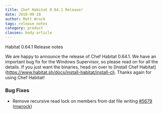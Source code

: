```yaml
---
title: Chef Habitat 0.64.1 Release!
date: 2018-09-28
author: Matt Wrock
tags: release notes
category: product
classes: body-article
---
```


Habitat 0.64.1 Release notes

We are happy to announce the release of Chef Habitat 0.64.1. We have an important bug fix for the Windows Supervisor, so please read on for all the details. If you just want the binaries, head on over to [Install Chef Habitat](https://www.habitat.sh/docs/install-habitat/install-cli. Thanks again for using Chef Habitat!

### Bug Fixes
- Remove recursive read lock on members from dat file writing [#5679](https://github.com/habitat-sh/habitat/pull/5679) ([mwrock](https://github.com/mwrock))
